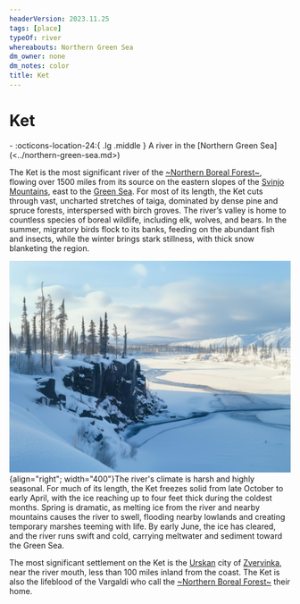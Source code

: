 ```yaml
---
headerVersion: 2023.11.25
tags: [place]
typeOf: river
whereabouts: Northern Green Sea
dm_owner: none
dm_notes: color
title: Ket
---
```

# Ket
<div class="grid cards ext-narrow-margin ext-one-column" markdown>
-    :octicons-location-24:{ .lg .middle } A river in the [Northern Green Sea](<../northern-green-sea.md>)  
</div>


The Ket is the most significant river of the [~Northern Boreal Forest~](<../northern-boreal-forest.md>), flowing over 1500 miles from its source on the eastern slopes of the [Svinjo Mountains](<../svinjo-mountains.md>), east to the [Green Sea](<../../green-sea.md>). For most of its length, the Ket cuts through vast, uncharted stretches of taiga, dominated by dense pine and spruce forests, interspersed with birch groves. The river’s valley is home to countless species of boreal wildlife, including elk, wolves, and bears. In the summer, migratory birds flock to its banks, feeding on the abundant fish and insects, while the winter brings stark stillness, with thick snow blanketing the region.

![Ket Landscape](../../../assets/ket-landscape.jpg){align="right"; width="400"}The river's climate is harsh and highly seasonal. For much of its length, the Ket freezes solid from late October to early April, with the ice reaching up to four feet thick during the coldest months. Spring is dramatic, as melting ice from the river and nearby mountains causes the river to swell, flooding nearby lowlands and creating temporary marshes teeming with life. By early June, the ice has cleared, and the river runs swift and cold, carrying meltwater and sediment toward the Green Sea.

The most significant settlement on the Ket is the [Urskan](<../ursk/ursk.md>) city of [Zvervinka](<../ursk/zvervinka.md>), near the river mouth, less than 100 miles inland from the coast. The Ket is also the lifeblood of the Vargaldi who call the [~Northern Boreal Forest~](<../northern-boreal-forest.md>) their home. 


